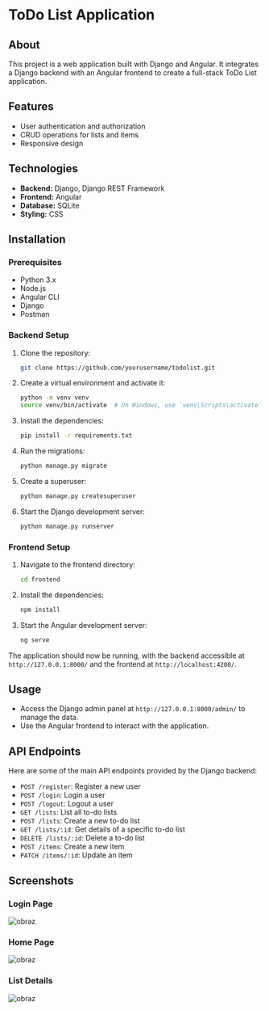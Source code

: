 # ToDo List Application
## About

This project is a web application built with Django and Angular. It integrates a Django backend with an Angular frontend to create a full-stack ToDo List application.

## Features

- User authentication and authorization
- CRUD operations for lists and items
- Responsive design

## Technologies

- **Backend:** Django, Django REST Framework
- **Frontend:** Angular
- **Database:** SQLite
- **Styling:** CSS

## Installation

### Prerequisites

- Python 3.x
- Node.js
- Angular CLI
- Django
- Postman

### Backend Setup

1. Clone the repository:

    ```bash
    git clone https://github.com/yourusername/todolist.git
    ```

2. Create a virtual environment and activate it:

    ```bash
    python -m venv venv
    source venv/bin/activate  # On Windows, use `venv\Scripts\activate`
    ```

3. Install the dependencies:

    ```bash
    pip install -r requirements.txt
    ```

4. Run the migrations:

    ```bash
    python manage.py migrate
    ```

5. Create a superuser:

    ```bash
    python manage.py createsuperuser
    ```

6. Start the Django development server:

    ```bash
    python manage.py runserver
    ```

### Frontend Setup

1. Navigate to the frontend directory:

    ```bash
    cd frontend
    ```

2. Install the dependencies:

    ```bash
    npm install
    ```

3. Start the Angular development server:

    ```bash
    ng serve
    ```

The application should now be running, with the backend accessible at `http://127.0.0.1:8000/` and the frontend at `http://localhost:4200/`.

## Usage

- Access the Django admin panel at `http://127.0.0.1:8000/admin/` to manage the data.
- Use the Angular frontend to interact with the application.

## API Endpoints

Here are some of the main API endpoints provided by the Django backend:

- `POST /register`: Register a new user
- `POST /login`: Login a user
- `POST /logout`: Logout a user
- `GET /lists`: List all to-do lists
- `POST /lists`: Create a new to-do list
- `GET /lists/:id`: Get details of a specific to-do list
- `DELETE /lists/:id`: Delete a to-do list
- `POST /items`: Create a new item
- `PATCH /items/:id`: Update an item


## Screenshots

### Login Page
![obraz](https://github.com/Tobajos/ToDoList/assets/92229397/914706a1-57a9-4c95-a7a5-9eb6017be489)


### Home Page
![obraz](https://github.com/Tobajos/ToDoList/assets/92229397/4074a8dd-f6dc-47e3-a8e8-e425ffabf2a8)


### List Details
![obraz](https://github.com/Tobajos/ToDoList/assets/92229397/14d9bcd8-e9b1-4875-8e5b-05889bf319dd)


